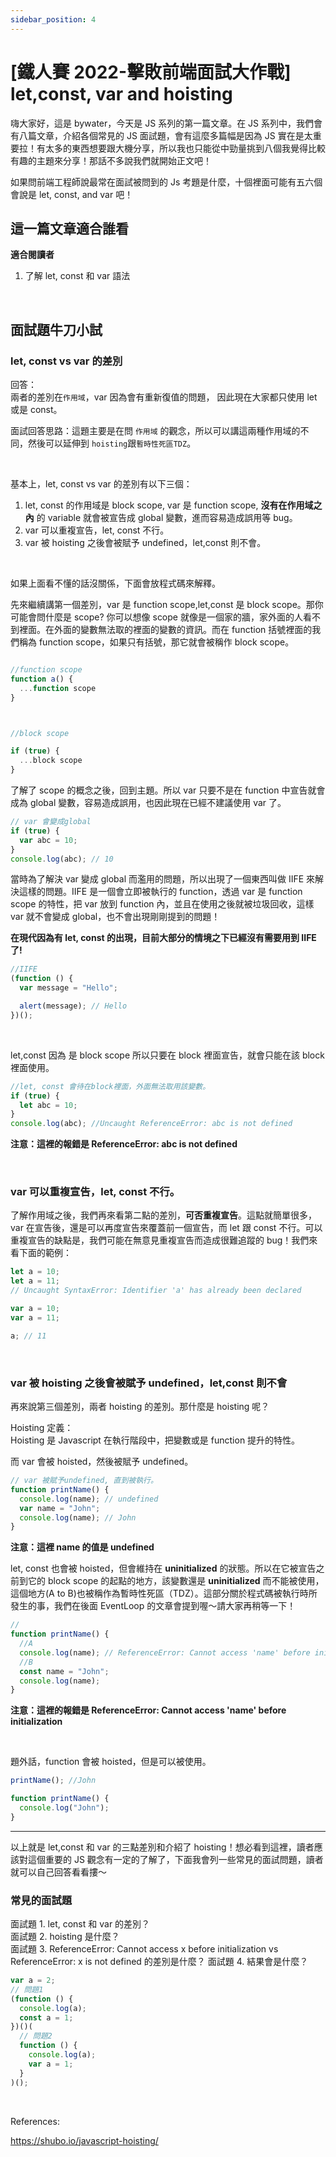 ```yaml
---
sidebar_position: 4
---
```


# [鐵人賽 2022-擊敗前端面試大作戰] let,const, var and hoisting

嗨大家好，這是 bywater，今天是 JS 系列的第一篇文章。在 JS 系列中，我們會有八篇文章，介紹各個常見的 JS 面試題，會有這麼多篇幅是因為 JS 實在是太重要拉！有太多的東西想要跟大機分享，所以我也只能從中勁量挑到八個我覺得比較有趣的主題來分享！那話不多說我們就開始正文吧！

如果問前端工程師說最常在面試被問到的 Js 考題是什麼，十個裡面可能有五六個會說是 let, const, and var 吧！

## 這一篇文章適合誰看

**適合閱讀者**

1. 了解 let, const 和 var 語法

&nbsp;

## 面試題牛刀小試

### let, const vs var 的差別

回答：  
兩者的差別在`作用域`，var 因為會有重新復值的問題， 因此現在大家都只使用 let 或是 const。

面試回答思路：這題主要是在問 `作用域` 的觀念，所以可以講這兩種作用域的不同，然後可以延伸到 `hoisting`跟`暫時性死區TDZ`。

&nbsp;

基本上，let, const vs var 的差別有以下三個：

1. let, const 的作用域是 block scope, var 是 function scope, **沒有在作用域之內** 的 variable 就會被宣告成 global 變數，進而容易造成誤用等 bug。
2. var 可以重複宣告，let, const 不行。
3. var 被 hoisting 之後會被賦予 undefined，let,const 則不會。

&nbsp;

如果上面看不懂的話沒關係，下面會放程式碼來解釋。

先來繼續講第一個差別，var 是 function scope,let,const 是 block scope。那你可能會問什麼是 scope? 你可以想像 scope 就像是一個家的牆，家外面的人看不到裡面。在外面的變數無法取的裡面的變數的資訊。而在 function 括號裡面的我們稱為 function scope，如果只有括號，那它就會被稱作 block scope。

```js

//function scope
function a() {
  ...function scope
}



//block scope

if (true) {
  ...block scope
}

```

了解了 scope 的概念之後，回到主題。所以 var 只要不是在 function 中宣告就會成為 global 變數，容易造成誤用，也因此現在已經不建議使用 var 了。

```js
// var 會變成global
if (true) {
  var abc = 10;
}
console.log(abc); // 10
```

當時為了解決 var 變成 global 而濫用的問題，所以出現了一個東西叫做 IIFE 來解決這樣的問題。IIFE 是一個會立即被執行的 function，透過 var 是 function scope 的特性，把 var 放到 function 內，並且在使用之後就被垃圾回收，這樣 var 就不會變成 global，也不會出現剛剛提到的問題！

**在現代因為有 let, const 的出現，目前大部分的情境之下已經沒有需要用到 IIFE 了!**

```js
//IIFE
(function () {
  var message = "Hello";

  alert(message); // Hello
})();
```

&nbsp;

let,const 因為 是 block scope 所以只要在 block 裡面宣告，就會只能在該 block 裡面使用。

```js
//let, const 會待在block裡面，外面無法取用該變數。
if (true) {
  let abc = 10;
}
console.log(abc); //Uncaught ReferenceError: abc is not defined
```

**注意：這裡的報錯是 ReferenceError: abc is not defined**

&nbsp;

### var 可以重複宣告，let, const 不行。

了解作用域之後，我們再來看第二點的差別，**可否重複宣告**。這點就簡單很多，var 在宣告後，還是可以再度宣告來覆蓋前一個宣告，而 let 跟 const 不行。可以重複宣告的缺點是，我們可能在無意見重複宣告而造成很難追蹤的 bug！我們來看下面的範例：

```js
let a = 10;
let a = 11;
// Uncaught SyntaxError: Identifier 'a' has already been declared

var a = 10;
var a = 11;

a; // 11
```

&nbsp;

### var 被 hoisting 之後會被賦予 undefined，let,const 則不會

再來說第三個差別，兩者 hoisting 的差別。那什麼是 hoisting 呢？

Hoisting 定義：  
Hoisting 是 Javascript 在執行階段中，把變數或是 function 提升的特性。

而 var 會被 hoisted，然後被賦予 undefined。

```js
// var 被賦予undefined, 直到被執行。
function printName() {
  console.log(name); // undefined
  var name = "John";
  console.log(name); // John
}
```

**注意：這裡 name 的值是 undefined**

let, const 也會被 hoisted，但會維持在 **uninitialized** 的狀態。所以在它被宣告之前到它的 block scope 的起點的地方，該變數還是 **uninitialized** 而不能被使用，這個地方(A to B)也被稱作為暫時性死區（TDZ）。這部分關於程式碼被執行時所發生的事，我們在後面 EventLoop 的文章會提到喔～請大家再稍等一下！

```js
//
function printName() {
  //A
  console.log(name); // ReferenceError: Cannot access 'name' before initialization
  //B
  const name = "John";
  console.log(name);
}
```

**注意：這裡的報錯是 ReferenceError: Cannot access 'name' before initialization**

&nbsp;

題外話，function 會被 hoisted，但是可以被使用。

```js
printName(); //John

function printName() {
  console.log("John");
}
```

---

以上就是 let,const 和 var 的三點差別和介紹了 hoisting！想必看到這裡，讀者應該對這個重要的 JS 觀念有一定的了解了，下面我會列一些常見的面試問題，讀者就可以自己回答看看摟～

### 常見的面試題

面試題 1. let, const 和 var 的差別？  
面試題 2. hoisting 是什麼？  
面試題 3. ReferenceError: Cannot access x before initialization vs ReferenceError: x is not defined 的差別是什麼？
面試題 4. 結果會是什麼？

```js
var a = 2;
// 問題1
(function () {
  console.log(a);
  const a = 1;
})()(
  // 問題2
  function () {
    console.log(a);
    var a = 1;
  }
)();
```

&nbsp;

References:

https://shubo.io/javascript-hoisting/
